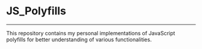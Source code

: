 # JS_Polyfills
---

This repository contains my personal implementations of JavaScript polyfills for better understanding of various functionalities.
